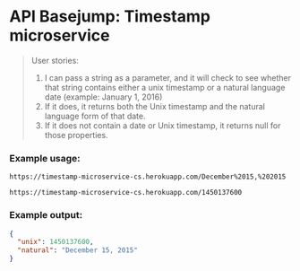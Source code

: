 # API Basejump: Timestamp microservice

> User stories:
> 1) I can pass a string as a parameter, and it will check to see whether that string contains either a unix timestamp or a natural language date (example: January 1, 2016)
> 1) If it does, it returns both the Unix timestamp and the natural language form of that date.
> 1) If it does not contain a date or Unix timestamp, it returns null for those properties.

### Example usage:

```
https://timestamp-microservice-cs.herokuapp.com/December%2015,%202015
```

```
https://timestamp-microservice-cs.herokuapp.com/1450137600
```

### Example output:

```json
{
  "unix": 1450137600,
  "natural": "December 15, 2015"
}
```
